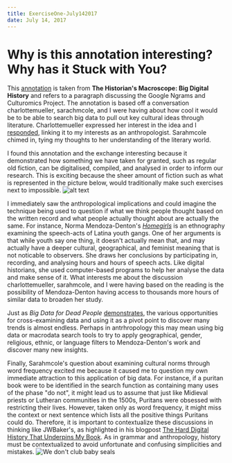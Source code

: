 ```yaml
---
title: ExerciseOne-July142017
date: July 14, 2017
---
```


# Why is this annotation interesting? Why has it Stuck with You?
This [annotation](https://hyp.is/t_s6HGNoEee4b5NOu6aMMA/www.themacroscope.org/?page_id=599) is taken from **The Historian's Macroscope: Big Digital History** and refers to a paragraph discussing the Google Ngrams and Culturomics Project. The annotation is based off a conversation charlottemueller, sarachmcole, and I were having about how cool it would be to be able to search big data to pull out key cultural ideas through literature. Charlottemueller expressed her interest in the idea and I [responded](https://hyp.is/t_s6HGNoEee4b5NOu6aMMA/www.themacroscope.org/?page_id=599), linking it to my interests as an anthropologist. Sarahmcole chimed in, tying my thoughts to her understanding of the literary world. 

I found this annotation and the exchange interesting because it demonstrated how something we have taken for granted, such as regular old fiction, can be digitalised, compiled, and analysed in order to inform our research. This is exciting because the sheer amount of fiction such as what is represented in the picture below, would traditionally make such exercises next to impossible.
![alt text](https://c1.staticflickr.com/8/7294/9004993292_58782594d3_k.jpg)

I immediately saw the anthropological implications and could imagine the technique being used to question if what we think people thought based on the written record and what people actually thought about are actually the same. For instance, Norma Mendoza-Denton's [*Homegirls*](http://www.academia.edu/1148314/Homegirls_Language_and_Cultural_Practice_Among_Latina_Youth_Gangs_New_Directions_in_Ethnography_) is an ethnography examining the speech-acts of Latina youth gangs. One of her arguments is that while youth say one thing, it doesn't actually mean that, and may actually have a deeper cultural, geographical, and feminist meaning that is not noticable to observers. She draws her conclusions by participating in, recording, and analysing hours and hours of speech acts. Like digital historians, she used computer-based programs to help her analyse the data and make sense of it. What interests me about the discussion charlottemueller, sarahmcole, and I were having based on the reading is the possibility of Mendoza-Denton having access to thousands more hours of similar data to broaden her study. 

Just as *Big Data for Dead People* [demonstrates](https://via.hypothes.is/http://historyonics.blogspot.com/2013/12/big-data-for-dead-people-digital.html), the various opportunities for cross-examining data and using it as a pivot point to discover many trends is almost endless. Perhaps in antrhropology this may mean using big data or macrodata search tools to try to apply geographical, gender, religious, ethnic, or language filters to Mendoza-Denton's work and discover many new insights. 

Finally, Sarahmcole's question about examining cultural norms through word frequency excited me because it caused me to question my own immediate attraction to this application of big data. For instance, if a puritan book were to be identified in the search function as containing many uses of the phase "do not", it might lead us to assume that just like Midieval priests or Lutheran communities in the 1500s, Puritans were obsessed with restricting their lives. However, taken only as word frequency, it might miss the context or next sentence which lists all the positive things Puritans could do. Therefore, it is important to contextualize these discussions in thinking like JWBaker's, as highlighted in his blogpost [The Hard Digital History That Underpins My Book](https://hyp.is/Hk5wTGP4EeeiVC9uOjdfQg/cradledincaricature.com/2017/06/06/the-hard-digital-history-that-underpins-my-book/). As in grammar and anthropology, history must be contextualized to avoid unfortunate and confusing simplicities and mistakes. 
![We don't club baby seals](https://c1.staticflickr.com/9/8603/30088824650_5ff1f5af64_z.jpg)